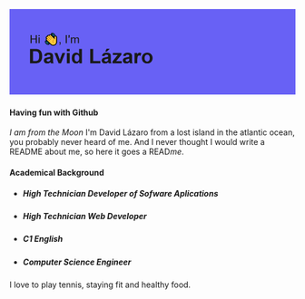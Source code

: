 ![Imagen de presentacion](/header.png)
#### Having fun with Github
*I am from the Moon*
I'm David Lázaro from a lost island in the atlantic ocean, you probably never heard of me. And I never thought I would write a README about me, so here it goes a READ*me*.
#### Academical Background
  - ##### High Technician Developer of Sofware Aplications
  - ##### High Technician Web Developer
  - ##### C1 English
  - ##### Computer Science Engineer
I love to play tennis, staying fit and healthy food. 

<!--
**alu0100770032/alu0100770032** is a ✨ _special_ ✨ repository because its `README.md` (this file) appears on your GitHub profile.

Here are some ideas to get you started:

- 🔭 I’m currently working on ...
- 🌱 I’m currently learning ...
- 👯 I’m looking to collaborate on ...
- 🤔 I’m looking for help with ...
- 💬 Ask me about ...
- 📫 How to reach me: ...
- 😄 Pronouns: ...
- ⚡ Fun fact: ...
-->
